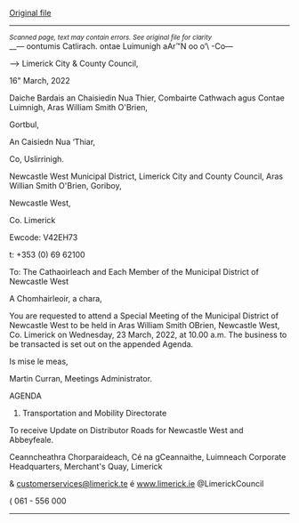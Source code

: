 [Original file](https://www.limerick.ie/sites/default/files/media/documents/2022-03/00-2022-03-23-agenda.pdf)

---
*<small>Scanned page, text may contain errors. See original file for clarity</small>*  
__— oontumis Catlirach.
ontae Luimunigh
aAr™N oo o‘\ -Co—

—> Limerick City
& County Council,

16" March, 2022

Daiche Bardais an Chaisiedin Nua Thier,
Combairte Cathwach agus Contae Luimnigh,
Aras William Smith O'Brien,

Gortbul,

An Caisiedn Nua ‘Thiar,

Co, Uslirrinigh.

Newcastle West Municipal District,
Limerick City and County Council,
Aras Willian Smith O'Brien,
Goriboy,

Newcastle West,

Co. Limerick

Ewcode: V42EH73

t: +353 (0) 69 62100

To: The Cathaoirleach and Each Member of the Municipal District of Newcastle West

A Chomhairleoir, a chara,

You are requested to attend a Special Meeting of the Municipal District of Newcastle West to
be held in Aras William Smith OBrien, Newcastle West, Co. Limerick on Wednesday, 23
March, 2022, at 10.00 a.m. The business to be transacted is set out on the appended Agenda.

Is mise le meas,

Martin Curran,
Meetings Administrator.

AGENDA

1. Transportation and Mobility Directorate

To receive Update on Distributor Roads for Newcastle West and Abbeyfeale.

Ceanncheathra Chorparaideach, Cé na gCeannaithe, Luimneach
Corporate Headquarters, Merchant's Quay, Limerick

& customerservices@limerick.te
é www.limerick.ie
@LimerickCouncil

( 061 - 556 000


---
